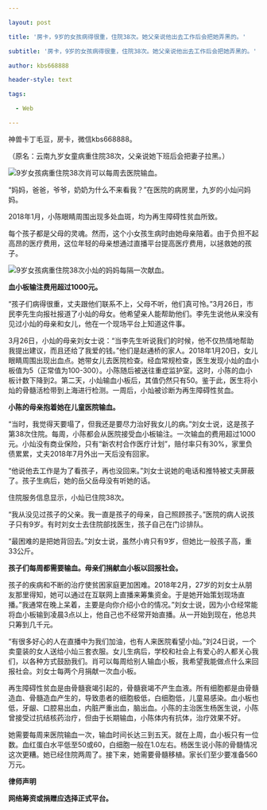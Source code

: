 ---
layout: post
title: '房卡，9岁的女孩病得很重，住院38次。她父亲说他出去工作后会把她弄黑的。'
subtitle: '房卡，9岁的女孩病得很重，住院38次。她父亲说他出去工作后会把她弄黑的。'
author: kbs668888
header-style: text
tags:
  - Web
---
神兽卡丁毛豆，房卡，微信kbs668888。

（原名：云南九岁女童病重住院38次，父亲说她下班后会把妻子拉黑。）

![9岁女孩病重住院38次](http://crawl.ws.126.net/b747c8bc80b86c7f70743f9b179d2e92.jpg)肖可以每周去医院输血。

“妈妈，爸爸，爷爷，奶奶为什么不来看我？”在医院的病房里，九岁的小灿问妈妈。

2018年1月，小陈眼睛周围出现多处血斑，均为再生障碍性贫血所致。

每个孩子都是父母的灵魂。然而，这个小女孩生病时由她母亲陪着。由于负担不起高昂的医疗费用，这位年轻的母亲想通过直播平台提高医疗费用，以拯救她的孩子。

![9岁女孩病重住院38次](http://crawl.ws.126.net/7d2ea1cd894482a4dd19205833210f3c.jpg)小灿的妈妈每隔一次献血。

 **血小板输注费用超过1000元。**

“孩子们病得很重，丈夫跟他们联系不上，父母不听，他们真可怜。”3月26日，市民李先生向报社报道了小灿的母女。他希望亲人能帮助他们。李先生说他从来没有见过小灿的母亲和女儿，他在一个现场平台上知道这件事。

3月26日，小灿的母亲刘女士说：“当李先生听说我们的时候，他不仅热情地帮助我提出建议，而且还给了我爱的钱。”他们是赵通桥的家人。2018年1月20日，女儿眼睛周围出现出血点。她带女儿去医院检查。经血常规检查，医生发现小灿的血小板值为5（正常值为100-300）。小陈随后被送往重症监护室。这时，小陈的血小板计数下降到2。第二天，小灿输血小板后，其值仍然只有50。鉴于此，医生将小灿的骨髓活检带到上海进行检测。一周后，小灿被诊断为再生障碍性贫血。

 **小陈的母亲抱着她在儿童医院输血。**

“当时，我觉得天要塌了，但我还是要尽力治好我女儿的病。”刘女士说，这是孩子第38次住院。每周，小陈都会从医院接受血小板输注。一次输血的费用超过1000元。小灿没有商业保险，只有“新农村合作医疗计划”，赔付率只有30%，家里负债累累，丈夫2018年7月外出一天后没有回家。

“他说他去工作是为了看孩子，再也没回来。”刘女士说她的电话和推特被丈夫屏蔽了。孩子生病后，她的岳父岳母没有听她的话。

住院服务信息显示，小灿已住院38次。

“我从没见过孩子的父亲。我一直是孩子的母亲，自己照顾孩子。”医院的病人说孩子只有9岁。有时刘女士去住院部找医生，孩子自己在门诊排队。

“最困难的是把她背回去。”刘女士说，虽然小肯只有9岁，但她比一般孩子高，重33公斤。

 **孩子们每周都需要输血。母亲们捐献血小板以回报社会。**

孩子的疾病和不断的治疗使贫困家庭更加困难。2018年2月，27岁的刘女士从朋友那里得知，她可以通过在互联网上直播来筹集资金。于是她开始策划现场直播。”我通常在晚上呆着，主要是向你介绍小仓的情况。”刘女士说，因为小仓经常能将血小板输到凌晨3点以上，他自己也不经常开始直播。从一开始到现在，他总共只筹到几千元。

“有很多好心的人在直播中为我们加油，也有人来医院看望小灿。”刘24日说，一个卖童装的女人送给小灿三套衣服。女儿生病后，学校和社会上有爱心的人都关心我们，以各种方式鼓励我们。肖可以每周给别人输血小板，我希望我能做点什么来回报社会。刘女士每两个月捐献一次血小板。

再生障碍性贫血是由骨髓衰竭引起的，骨髓衰竭不产生血液。所有细胞都是由骨髓造血、骨髓造血产生的，导致患者的细胞极低，白细胞低，儿童易感染。血小板也低，牙龈、口腔易出血，内脏严重出血，脑出血。小陈的主治医生杨医生说，小陈曾接受过抗结核药治疗，但由于长期输血，小陈体内有抗体，治疗效果不好。

她需要每周来医院输血一次，输血时间长达三到五天。就在上周，血小板只有一位数。血红蛋白水平低至50或60，白细胞一般在1.0左右。杨医生说小陈的骨髓情况这次更糟。她已经住院两周了。接下来，她需要骨髓移植。家长们至少要准备560万元。

 **律师声明**

 **网络筹资或捐赠应选择正式平台。**

